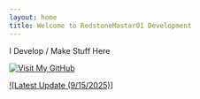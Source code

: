 ```yaml
---
layout: home
title: Welcome to RedstoneMaster01 Development
---
```


I Develop / Make Stuff Here







[![Visit My GitHub](https://img.shields.io/badge/GitHub-RedstoneMaster011-black?style=for-the-badge&logo=github)](https://github.com/RedstoneMaster011)













[![Latest Update (9/15/2025)]](https://github.com/RedstoneMaster011)
